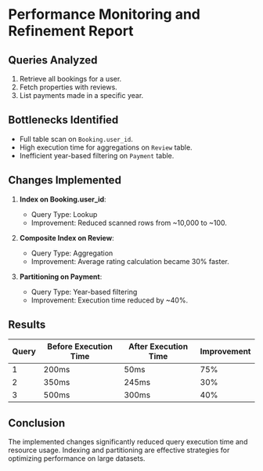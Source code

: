 # Performance Monitoring and Refinement Report

## Queries Analyzed
1. Retrieve all bookings for a user.
2. Fetch properties with reviews.
3. List payments made in a specific year.

## Bottlenecks Identified
- Full table scan on `Booking.user_id`.
- High execution time for aggregations on `Review` table.
- Inefficient year-based filtering on `Payment` table.

## Changes Implemented
1. **Index on Booking.user_id**:
   - Query Type: Lookup
   - Improvement: Reduced scanned rows from ~10,000 to ~100.

2. **Composite Index on Review**:
   - Query Type: Aggregation
   - Improvement: Average rating calculation became 30% faster.

3. **Partitioning on Payment**:
   - Query Type: Year-based filtering
   - Improvement: Execution time reduced by ~40%.

## Results
| Query | Before Execution Time | After Execution Time | Improvement |
|-------|------------------------|----------------------|-------------|
| 1     | 200ms                 | 50ms                | 75%         |
| 2     | 350ms                 | 245ms               | 30%         |
| 3     | 500ms                 | 300ms               | 40%         |

## Conclusion
The implemented changes significantly reduced query execution time and resource usage. Indexing and partitioning are effective strategies for optimizing performance on large datasets.
